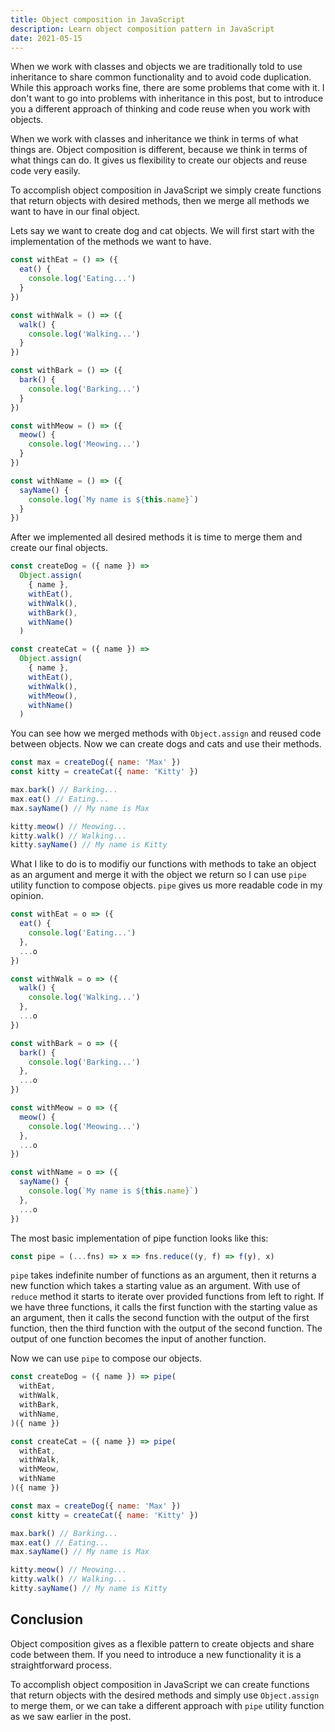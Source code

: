 ```yaml
---
title: Object composition in JavaScript
description: Learn object composition pattern in JavaScript
date: 2021-05-15
---
```


When we work with classes and objects we are traditionally told to use inheritance to share common functionality and to avoid code duplication.
While this approach works fine, there are some problems that come with it. I don't want to go into problems with inheritance in this post, but to 
introduce you a different approach of thinking and code reuse when you work with objects.

When we work with classes and inheritance we think in terms of what things are. Object composition is different, because we think in terms of what 
things can do. It gives us flexibility to create our objects and reuse code very easily.

To accomplish object composition in JavaScript we simply create functions that return objects with desired methods, then we merge 
all methods we want to have in our final object.

Lets say we want to create dog and cat objects. We will first start with the implementation of the methods we want to have.

```javascript
const withEat = () => ({
  eat() {
    console.log('Eating...')
  }
})

const withWalk = () => ({
  walk() {
    console.log('Walking...')
  }
})

const withBark = () => ({
  bark() {
    console.log('Barking...')
  }
})

const withMeow = () => ({
  meow() {
    console.log('Meowing...')
  }
})

const withName = () => ({
  sayName() {
    console.log(`My name is ${this.name}`)
  }
})
```

After we implemented all desired methods it is time to merge them and create our final objects.

```javascript
const createDog = ({ name }) =>
  Object.assign(
    { name },
    withEat(),
    withWalk(),
    withBark(),
    withName()
  )

const createCat = ({ name }) =>
  Object.assign(
    { name },
    withEat(),
    withWalk(),
    withMeow(),
    withName()
  )
```

You can see how we merged methods with `Object.assign` and reused code between objects. Now we can create dogs and cats and use their methods.

```javascript 
const max = createDog({ name: 'Max' })
const kitty = createCat({ name: 'Kitty' })

max.bark() // Barking...
max.eat() // Eating...
max.sayName() // My name is Max

kitty.meow() // Meowing...
kitty.walk() // Walking...
kitty.sayName() // My name is Kitty
```

What I like to do is to modifiy our functions with methods to take an object as an argument and merge it with the object we return so I can use `pipe` utility 
function to compose objects. `pipe` gives us more readable code in my opinion.

```javascript
const withEat = o => ({
  eat() {
    console.log('Eating...')
  },
  ...o
})

const withWalk = o => ({
  walk() {
    console.log('Walking...')
  },
  ...o
})

const withBark = o => ({
  bark() {
    console.log('Barking...')
  },
  ...o
})

const withMeow = o => ({
  meow() {
    console.log('Meowing...')
  },
  ...o
})

const withName = o => ({
  sayName() {
    console.log(`My name is ${this.name}`)
  },
  ...o
})
```

The most basic implementation of pipe function looks like this:

```javascript
const pipe = (...fns) => x => fns.reduce((y, f) => f(y), x)
```

`pipe` takes indefinite number of functions as an argument, then it returns a new function which takes a starting value as an argument. With use 
of `reduce` method it starts to iterate over provided functions from left to right. If we have three functions, it calls the first function with 
the starting value as an argument, then it calls the second function with the output of the first function, then the third function with the output 
of the second function. The output of one function becomes the input of another function.

Now we can use `pipe` to compose our objects.

```javascript
const createDog = ({ name }) => pipe(
  withEat,
  withWalk,
  withBark,
  withName,
)({ name })

const createCat = ({ name }) => pipe(
  withEat,
  withWalk,
  withMeow,
  withName
)({ name })

const max = createDog({ name: 'Max' })
const kitty = createCat({ name: 'Kitty' })

max.bark() // Barking...
max.eat() // Eating...
max.sayName() // My name is Max

kitty.meow() // Meowing...
kitty.walk() // Walking...
kitty.sayName() // My name is Kitty
```

## Conclusion

Object composition gives as a flexible pattern to create objects and share code between them. If you need to introduce a new functionality it
is a straightforward process.

To accomplish object composition in JavaScript we can create functions that return objects with the desired methods and simply use `Object.assign` to 
merge them, or we can take a different approach with `pipe` utility function as we saw earlier in the post.